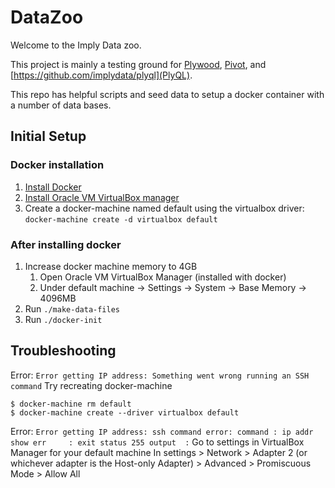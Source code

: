 # DataZoo

Welcome to the Imply Data zoo.

This project is mainly a testing ground for [Plywood](https://github.com/implydata/plywood),
[Pivot](https://github.com/implydata/pivot), and [https://github.com/implydata/plyql](PlyQL).

This repo has helpful scripts and seed data to setup a docker container with a number of data bases.

## Initial Setup

### Docker installation

1. [Install Docker](https://docs.docker.com/engine/installation/)
2. [Install Oracle VM VirtualBox manager](https://www.virtualbox.org/wiki/Downloads)
3. Create a docker-machine named default using the virtualbox driver: `docker-machine create -d virtualbox default`

### After installing docker
1. Increase docker machine memory to 4GB
    1. Open Oracle VM VirtualBox Manager (installed with docker)
    2. Under default machine -> Settings -> System -> Base Memory -> 4096MB
2. Run `./make-data-files`
3. Run `./docker-init`

## Troubleshooting

Error: `Error getting IP address: Something went wrong running an SSH command`
Try recreating docker-machine

```
$ docker-machine rm default
$ docker-machine create --driver virtualbox default
```
Error: `Error getting IP address: ssh command error:
command : ip addr show
err     : exit status 255
output  :`
Go to settings in VirtualBox Manager for your default machine 
In settings > Network > Adapter 2 (or whichever adapter is the Host-only Adapter) > Advanced > Promiscuous Mode > Allow All
